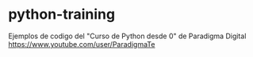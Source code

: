 # python-training
Ejemplos de codigo del "Curso de Python desde 0" de Paradigma Digital https://www.youtube.com/user/ParadigmaTe
